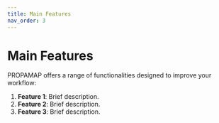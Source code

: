 ```yaml
---
title: Main Features
nav_order: 3
---
```


# Main Features

PROPAMAP offers a range of functionalities designed to improve your workflow:

1. **Feature 1**: Brief description.
2. **Feature 2**: Brief description.
3. **Feature 3**: Brief description.
